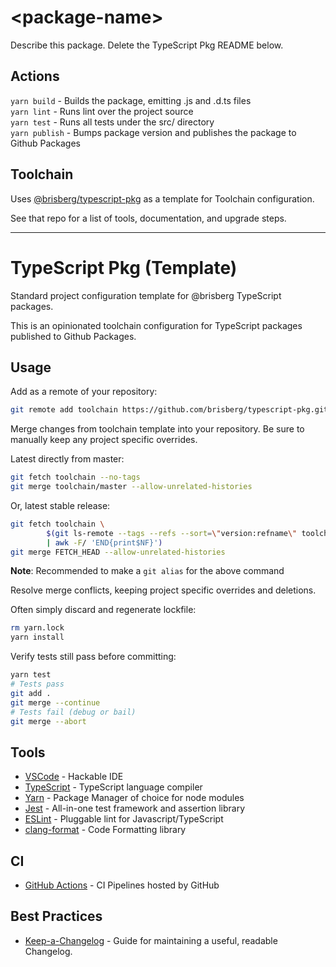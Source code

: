# \<package-name>

Describe this package. Delete the TypeScript Pkg README below.

## Actions

`yarn build` - Builds the package, emitting .js and .d.ts files\
`yarn lint` - Runs lint over the project source\
`yarn test` - Runs all tests under the src/ directory\
`yarn publish` - Bumps package version and publishes the package to Github Packages

## Toolchain

Uses [@brisberg/typescript-pkg](https://github.com/brisberg/typescript-pkg) as a template for Toolchain configuration.

See that repo for a list of tools, documentation, and upgrade steps.

---
<!-- typescript-pkg specific README below -->

# TypeScript Pkg (Template)

Standard project configuration template for @brisberg TypeScript packages.

This is an opinionated toolchain configuration for TypeScript packages published to Github Packages.


## Usage

Add as a remote of your repository:
```bash
git remote add toolchain https://github.com/brisberg/typescript-pkg.git
```

Merge changes from toolchain template into your repository. Be sure to manually keep any project specific overrides.

Latest directly from master:
```bash
git fetch toolchain --no-tags
git merge toolchain/master --allow-unrelated-histories
```

Or, latest stable release:
```bash
git fetch toolchain \
		$(git ls-remote --tags --refs --sort=\"version:refname\" toolchain \
		| awk -F/ 'END{print$NF}')
git merge FETCH_HEAD --allow-unrelated-histories
```

**Note**: Recommended to make a `git alias` for the above command

Resolve merge conflicts, keeping project specific overrides and deletions.

Often simply discard and regenerate lockfile:
```bash
rm yarn.lock
yarn install
```

Verify tests still pass before committing:
```bash
yarn test
# Tests pass
git add .
git merge --continue
# Tests fail (debug or bail)
git merge --abort
```

## Tools

- [VSCode](https://code.visualstudio.com/) - Hackable IDE
- [TypeScript](https://www.typescriptlang.org/) - TypeScript language compiler
- [Yarn](https://yarnpkg.com/) - Package Manager of choice for node modules
- [Jest](https://jestjs.io/en/) - All-in-one test framework and assertion library
- [ESLint](https://eslint.org/) - Pluggable lint for Javascript/TypeScript
- [clang-format](https://clang.llvm.org/) - Code Formatting library

## CI

- [GitHub Actions](https://github.com/features/actions) - CI Pipelines hosted by GitHub

## Best Practices

- [Keep-a-Changelog](https://keepachangelog.com/en/1.0.0/) - Guide for maintaining a useful, readable Changelog.

